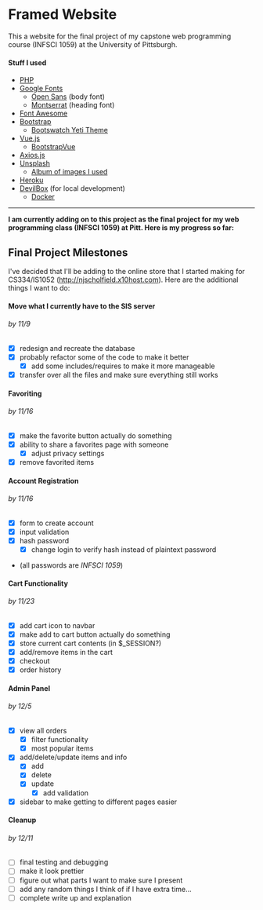 # Framed Website

This a website for the final project of my capstone web programming course (INFSCI 1059) at the University of Pittsburgh.

#### Stuff I used
- [PHP](http://php.net/)
- [Google Fonts](https://fonts.google.com)
  - [Open Sans](https://fonts.google.com/specimen/Open+Sans) (body font)
  - [Montserrat](https://fonts.google.com/specimen/Montserrat) (heading font)
- [Font Awesome](https://fontawesome.com)
- [Bootstrap](https://getbootstrap.com)
  - [Bootswatch Yeti Theme](https://bootswatch.com/yeti/)
- [Vue.js](https://vuejs.org/)
  - [BootstrapVue](https://bootstrap-vue.js.org/)
- [Axios.js](https://github.com/axios/axios)
- [Unsplash](https://unsplash.com/)
  - [Album of images I used](https://unsplash.com/collections/1953059/framed)
- [Heroku](https://heroku.compress)
- [DevilBox](http://devilbox.org/) (for local development)
  - [Docker](https://www.docker.com/)
---

**I am currently adding on to this project as the final project for my web programming class (INFSCI 1059) at Pitt. Here is my progress so far:**

## Final Project Milestones

I've decided that I'll be adding to the online store that I started making for CS334/IS1052 (http://njscholfield.x10host.com). Here are the additional things I want to do:

#### Move what I currently have to the SIS server
###### by 11/9
- [x] redesign and recreate the database
- [x] probably refactor some of the code to make it better
  - [x] add some includes/requires to make it more manageable
- [x] transfer over all the files and make sure everything still works

#### Favoriting
###### by 11/16
- [x] make the favorite button actually do something
- [x] ability to share a favorites page with someone
  - [x] adjust privacy settings
- [x] remove favorited items

#### Account Registration
###### by 11/16
- [x] form to create account
- [x] input validation
- [x] hash password
  - [x] change login to verify hash instead of plaintext password
- (all passwords are *INFSCI 1059*)

#### Cart Functionality
###### by 11/23
- [x] add cart icon to navbar
- [x] make add to cart button actually do something
- [x] store current cart contents (in $\_SESSION?)
- [x] add/remove items in the cart
- [x] checkout
- [x] order history

#### Admin Panel
###### by 12/5
- [x] view all orders
  - [x] filter functionality
  - [x] most popular items
- [x] add/delete/update items and info
  - [x] add
  - [x] delete
  - [x] update
    - [x] add validation
- [x] sidebar to make getting to different pages easier

#### Cleanup
###### by 12/11
- [ ] final testing and debugging
- [ ] make it look prettier
- [ ] figure out what parts I want to make sure I present
- [ ] add any random things I think of if I have extra time...
- [ ] complete write up and explanation
